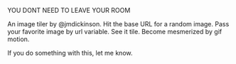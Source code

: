 YOU DONT NEED TO LEAVE YOUR ROOM

An image tiler by @jmdickinson. Hit the base URL for a random image. Pass your favorite image by url variable. See it tile. Become mesmerized by gif motion.

If you do something with this, let me know.

